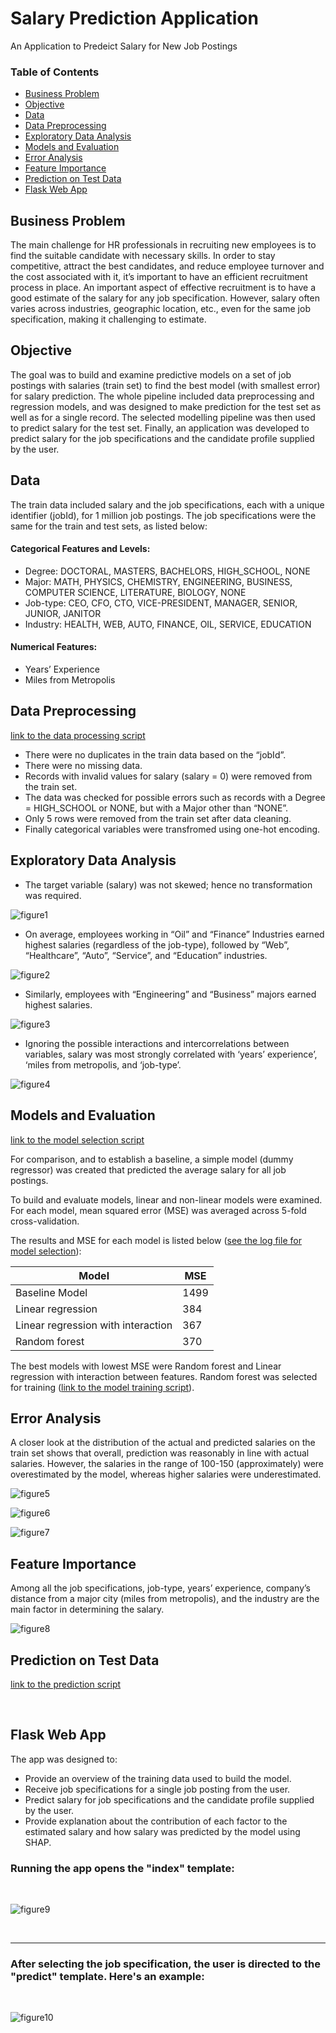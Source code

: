# Salary Prediction Application
An Application to Predeict Salary for New Job Postings

### Table of Contents 

- [Business Problem](#Business-Problem)
- [Objective](#Objective)
- [Data](#Data)
- [Data Preprocessing](#Data-Preprocessing)
- [Exploratory Data Analysis](#Exploratory-Data-Analysis)
- [Models and Evaluation](#Models-and-Evaluation)
- [Error Analysis](#Error-Analysis)
- [Feature Importance](#Feature-Importance)
- [Prediction on Test Data](#Prediction-on-Test-Data)
- [Flask Web App](#Flask-Web-App)



## Business Problem
The main challenge for HR professionals in recruiting new employees is to find the suitable candidate with necessary skills. In order to stay competitive, attract the best candidates, and reduce employee turnover and the cost associated with it, it’s important to have an efficient recruitment process in place. An important aspect of effective recruitment is to have a good estimate of the salary for any job specification. However, salary often varies across industries, geographic location, etc., even for the same job specification, making it challenging to estimate.


## Objective
The goal was to build and examine predictive models on a set of job postings with salaries (train set) to find the best model (with smallest error) for salary prediction. The whole pipeline included data preprocessing and regression models, and was designed to make prediction for the test set as well as for a single record. The selected modelling pipeline was then used to predict salary for the test set. Finally, an application was developed to predict salary for the job specifications and the candidate profile supplied by the user.

## Data
The train data included salary and the job specifications, each with a unique identifier (jobId), for 1 million job postings. The job specifications were the same for the train and test sets, as listed below:
#### Categorical Features and Levels:
*	Degree: DOCTORAL, MASTERS, BACHELORS, HIGH_SCHOOL, NONE
*	Major: MATH, PHYSICS, CHEMISTRY, ENGINEERING, BUSINESS, COMPUTER SCIENCE, LITERATURE, BIOLOGY, NONE
*	Job-type: CEO, CFO, CTO, VICE-PRESIDENT, MANAGER, SENIOR, JUNIOR, JANITOR
*	Industry: HEALTH, WEB, AUTO, FINANCE, OIL, SERVICE, EDUCATION

#### Numerical Features:
*	Years’ Experience
*	Miles from Metropolis

## Data Preprocessing
[link to the data processing script](https://github.com/MahsaShokouhi/Salary_Prediction/blob/master/scripts/etl.py)
*	There were no duplicates in the train data based on the “jobId”. 
*	There were no missing data.
*	Records with invalid values for salary (salary = 0) were removed from the train set.
*	The data was checked for possible errors such as records with a Degree = HIGH_SCHOOL or NONE, but with a Major other than “NONE”.
*	Only 5 rows were removed from the train set after data cleaning.
*	Finally categorical variables were transfromed using one-hot encoding.


## Exploratory Data Analysis
* The target variable (salary) was not skewed; hence no transformation was required.

![figure1](/images/fig1.png)

* On average, employees working in “Oil” and “Finance” Industries earned highest salaries (regardless of the job-type), followed by “Web”, “Healthcare”, “Auto”, “Service”, and “Education” industries.

![figure2](/images/fig2.png)

* Similarly, employees with “Engineering” and “Business” majors earned highest salaries.

![figure3](/images/fig3.png)

* Ignoring the possible interactions and intercorrelations between variables, salary was most strongly correlated with ‘years’ experience’, ‘miles from metropolis, and ‘job-type’.

![figure4](/images/fig4.png)

## Models and Evaluation

[link to the model selection script](https://github.com/MahsaShokouhi/Salary_Prediction/blob/master/scripts/model_selection.py)

For comparison, and to establish a baseline, a simple model (dummy regressor) was created that predicted the average salary for all job postings.

To build and evaluate models, linear and non-linear models were examined. For each model, mean squared error (MSE) was averaged across 5-fold cross-validation.

The results and MSE for each model is listed below ([see the log file for model selection](https://github.com/MahsaShokouhi/Salary_Prediction/blob/master/log/model_selection.log)):

Model |	MSE
----- | ---
Baseline Model |	1499
Linear regression |	384
Linear regression with interaction | 367
Random forest	| 370

The best models with lowest MSE were Random forest and Linear regression with interaction between features. Random forest was selected for training ([link to the model training script](https://github.com/MahsaShokouhi/Salary_Prediction/blob/master/scripts/train.py)).

## Error Analysis
A closer look at the distribution of the actual and predicted salaries on the train set shows that overall, prediction was reasonably in line with actual salaries. However, the salaries in the range of 100-150 (approximately) were overestimated by the model, whereas higher salaries were underestimated.

![figure5](/images/fig5.png)

![figure6](/images/fig6.png)

![figure7](/images/fig7.png)

## Feature Importance
Among all the job specifications,  job-type, years’ experience, company’s distance from a major city (miles from metropolis), and the industry are the main factor in determining the salary.

![figure8](/images/fig8.png)

## Prediction on Test Data
[link to the prediction script](https://github.com/MahsaShokouhi/Salary_Prediction/blob/master/scripts/predict.py)

<br>

## Flask Web App
The app was designed to:
- Provide an overview of the training data used to build the model.
- Receive job specifications for a single job posting from the user. 
- Predict salary for job specifications and the candidate profile supplied by the user.
- Provide explanation about the contribution of each factor to the estimated salary and how salary was predicted by the model using SHAP.


### Running the app opens the "index" template:

<br>

![figure9](/images/fig9.png)

<br>

-----------------------------------------------------------------------
### After selecting the job specification, the user is directed to the "predict" template. Here's an example:


<br>

![figure10](/images/fig10.png)
